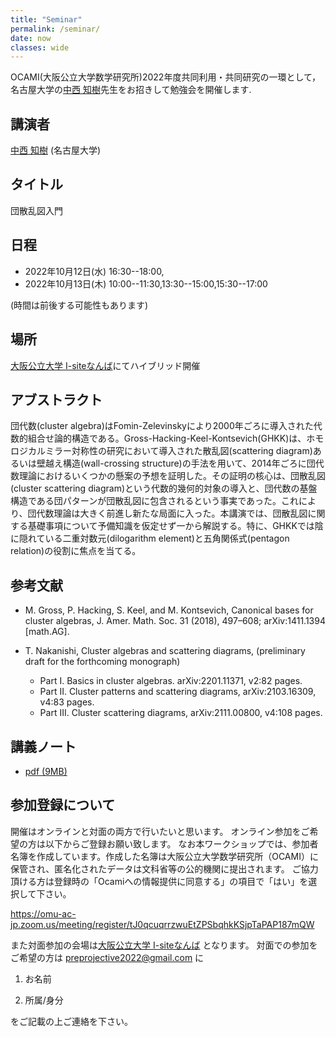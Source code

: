 ```yaml
---
title: "Seminar"
permalink: /seminar/
date: now
classes: wide
---
```


OCAMI(大阪公立大学数学研究所)2022年度共同利用・共同研究の一環として，
名古屋大学の[中西 知樹](http://www.math.nagoya-u.ac.jp/~nakanisi/)先生をお招きして勉強会を開催します.

## 講演者

[中西 知樹](http://www.math.nagoya-u.ac.jp/~nakanisi/) (名古屋大学)

## タイトル

団散乱図入門

## 日程

- 2022年10月12日(水) 16:30--18:00,
- 2022年10月13日(木) 10:00--11:30,13:30--15:00,15:30--17:00

(時間は前後する可能性もあります)

## 場所
[大阪公立大学 I-siteなんば](https://www.osakafu-u.ac.jp/isitenanba/)にてハイブリッド開催

## アブストラクト

団代数(cluster algebra)はFomin-Zelevinskyにより2000年ごろに導入された代数的組合せ論的構造である。Gross-Hacking-Keel-Kontsevich(GHKK)は、ホモロジカルミラー対称性の研究において導入された散乱図(scattering diagram)あるいは壁越え構造(wall-crossing structure)の手法を用いて、2014年ごろに団代数理論におけるいくつかの懸案の予想を証明した。その証明の核心は、団散乱図(cluster scattering diagram)という代数的幾何的対象の導入と、団代数の基盤構造である団パターンが団散乱図に包含されるという事実であった。これにより、団代数理論は大きく前進し新たな局面に入った。本講演では、団散乱図に関する基礎事項について予備知識を仮定せず一から解説する。特に、GHKKでは陰に隠れている二重対数元(dilogarithm element)と五角関係式(pentagon relation)の役割に焦点を当てる。

## 参考文献

- M. Gross, P. Hacking, S. Keel, and M. Kontsevich, Canonical bases for cluster algebras,
J. Amer. Math. Soc. 31 (2018), 497–608; arXiv:1411.1394 [math.AG].

- T. Nakanishi,
Cluster algebras and scattering diagrams, (preliminary draft for the forthcoming monograph)
  - Part I. Basics in cluster algebras. arXiv:2201.11371, v2:82 pages.
  - Part II. Cluster patterns and scattering diagrams, arXiv:2103.16309, v4:83 pages.
  - Part III. Cluster scattering diagrams, arXiv:2111.00800, v4:108 pages.

## 講義ノート
- [pdf (9MB)](/ppacya/slides/Nakanishi-2022-10-12.pdf)

## 参加登録について
開催はオンラインと対面の両方で行いたいと思います。
オンライン参加をご希望の方は以下からご登録お願い致します。
なお本ワークショップでは、参加者名簿を作成しています。作成した名簿は大阪公立大学数学研究所（OCAMI）に保管され、匿名化されたデータは文科省等の公的機関に提出されます。
ご協力頂ける方は登録時の「Ocamiへの情報提供に同意する」の項目で「はい」を選択して下さい。

<https://omu-ac-jp.zoom.us/meeting/register/tJ0qcuqrrzwuEtZPSbqhkKSjpTaPAP187mQW>

また対面参加の会場は[大阪公立大学 I-siteなんば](https://www.osakafu-u.ac.jp/isitenanba/)
となります。
対面での参加をご希望の方は preprojective2022@gmail.com に

1. お名前

2. 所属/身分

をご記載の上ご連絡を下さい。
<!-- 
参加の可否についてはどちらの場合でも9月中にご返信を致します。
オンライン参加の締め切りはありませんので、それ以降にオンラインで登録をして頂いても問題ありません。 -->
